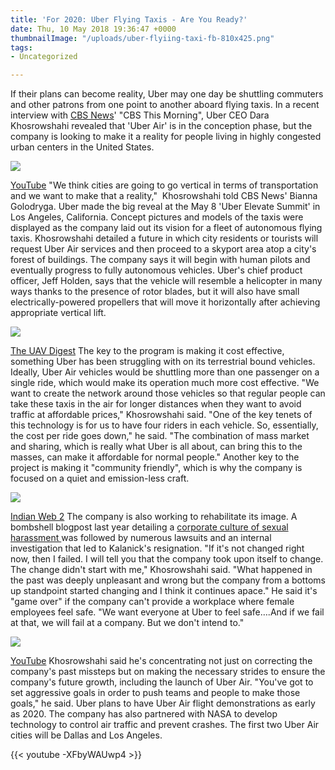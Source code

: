```yaml
---
title: 'For 2020: Uber Flying Taxis - Are You Ready?'
date: Thu, 10 May 2018 19:36:47 +0000
thumbnailImage: "/uploads/uber-flyiing-taxi-fb-810x425.png"
tags:
- Uncategorized

---
```

If their plans can become reality, Uber may one day be shuttling commuters and other patrons from one point to another aboard flying taxis. In a recent interview with [CBS News](https://www.cbsnews.com/news/uber-ceo-dara-khosrowshahi-flying-cars-uber-air/)' "CBS This Morning", Uber CEO Dara Khosrowshahi revealed that 'Uber Air' is in the conception phase, but the company is looking to make it a reality for people living in highly congested urban centers in the United States. 

![](http://newsattorneys.staging.wpengine.com/wp-content/uploads/2018/05/uber-air-taxi-flying-1024x576.jpg) 

[YouTube](https://www.youtube.com/watch?v=u9oIDz6UrSc) "We think cities are going to go vertical in terms of transportation and we want to make that a reality,"  Khosrowshahi told CBS News' Bianna Golodryga. Uber made the big reveal at the May 8 'Uber Elevate Summit' in Los Angeles, California. Concept pictures and models of the taxis were displayed as the company laid out its vision for a fleet of autonomous flying taxis. Khosrowshahi detailed a future in which city residents or tourists will request Uber Air services and then proceed to a skyport area atop a city's forest of buildings. The company says it will begin with human pilots and eventually progress to fully autonomous vehicles. Uber's chief product officer, Jeff Holden, says that the vehicle will resemble a helicopter in many ways thanks to the presence of rotor blades, but it will also have small electrically-powered propellers that will move it horizontally after achieving appropriate vertical lift. 

![](http://newsattorneys.staging.wpengine.com/wp-content/uploads/2018/05/uber-air-taxi-flying-landing-pad.jpg)

 [The UAV Digest](http://theuavdigest.com/uav192-uber-air-taxi-uav/) The key to the program is making it cost effective, something Uber has been struggling with on its terrestrial bound vehicles. Ideally, Uber Air vehicles would be shuttling more than one passenger on a single ride, which would make its operation much more cost effective. "We want to create the network around those vehicles so that regular people can take these taxis in the air for longer distances when they want to avoid traffic at affordable prices," Khosrowshahi said. "One of the key tenets of this technology is for us to have four riders in each vehicle. So, essentially, the cost per ride goes down," he said. "The combination of mass market and sharing, which is really what Uber is all about, can bring this to the masses, can make it affordable for normal people." Another key to the project is making it "community friendly", which is why the company is focused on a quiet and emission-less craft. 

![](http://newsattorneys.staging.wpengine.com/wp-content/uploads/2018/05/uber-air-taxi-flying-india.png) 

[Indian Web 2](https://www.indianweb2.com/2018/02/24/uber-bring-flying-taxi-india-ceo-khosrowshahi-met-aviation-minister/) The company is also working to rehabilitate its image. A bombshell blogpost last year detailing a [corporate culture of sexual harassment ](https://www.cbsnews.com/news/uber-agrees-to-pay-10-million-to-settle-discrimination-suit/)was followed by numerous lawsuits and an internal investigation that led to Kalanick's resignation. "If it's not changed right now, then I failed. I will tell you that the company took upon itself to change. The change didn't start with me," Khosrowshahi said. "What happened in the past was deeply unpleasant and wrong but the company from a bottoms up standpoint started changing and I think it continues apace." He said it's "game over" if the company can't provide a workplace where female employees feel safe. "We want everyone at Uber to feel safe….And if we fail at that, we will fail at a company. But we don't intend to." 

![](http://newsattorneys.staging.wpengine.com/wp-content/uploads/2018/05/uber-air-taxi-flying2-1024x576.jpg) 

[YouTube](https://www.youtube.com/watch?v=6PmXL0oiggg) Khosrowshahi said he's concentrating not just on correcting the company's past missteps but on making the necessary strides to ensure the company's future growth, including the launch of Uber Air. "You've got to set aggressive goals in order to push teams and people to make those goals," he said. Uber plans to have Uber Air flight demonstrations as early as 2020. The company has also partnered with NASA to develop technology to control air traffic and prevent crashes. The first two Uber Air cities will be Dallas and Los Angeles.

{{< youtube -XFbyWAUwp4 >}}